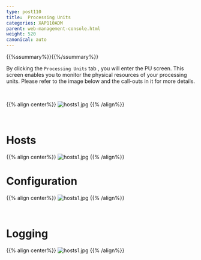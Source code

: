 ```yaml
---
type: post110
title:  Processing Units
categories: XAP110ADM
parent: web-management-console.html
weight: 520
canonical: auto
---
```


{{%ssummary%}}{{%/ssummary%}}


By clicking the `Processing Units` tab , you will enter the PU screen. This screen enables you to monitor the physical resources of your processing units.   Please refer to the image below and the call-outs in it for more details.

<br>

{{% align center%}}
![hosts1.jpg](/attachment_files/web-console/pu1.jpg)
{{% /align%}}

<br>

# Hosts

{{% align center%}}
![hosts1.jpg](/attachment_files/web-console/pu2.jpg)
{{% /align%}}
<br>

# Configuration

{{% align center%}}
![hosts1.jpg](/attachment_files/web-console/pu3.jpg)
{{% /align%}}

<br>

# Logging

{{% align center%}}
![hosts1.jpg](/attachment_files/web-console/pu4.jpg)
{{% /align%}}





